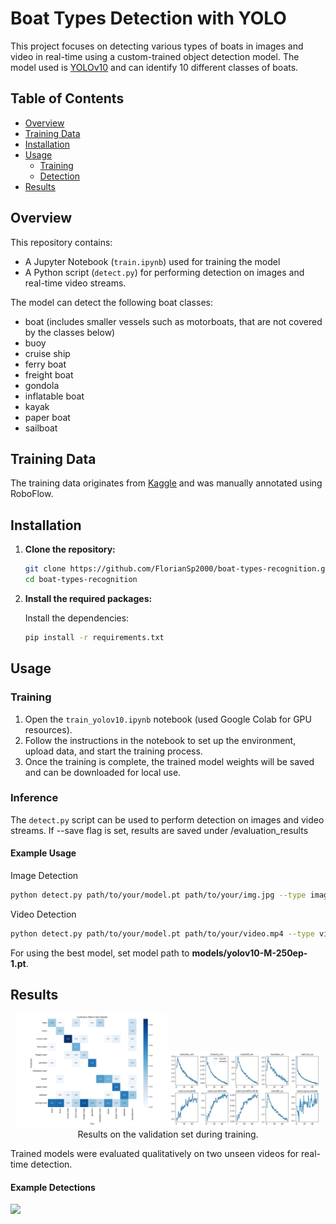 # Boat Types Detection with YOLO

This project focuses on detecting various types of boats in images and video in real-time using a custom-trained object detection model. The model used is [YOLOv10](https://arxiv.org/pdf/2405.14458) and can identify 10 different classes of boats.

## Table of Contents

- [Overview](#overview)
- [Training Data](#training-data)
- [Installation](#installation)
- [Usage](#usage)
  - [Training](#training)
  - [Detection](#detection)
- [Results](#results)

## Overview

This repository contains:
- A Jupyter Notebook (`train.ipynb`) used for training the model
- A Python script (`detect.py`) for performing detection on images and real-time video streams.

The model can detect the following boat classes:
- boat (includes smaller vessels such as motorboats, that are not covered by the classes below)
- buoy
- cruise ship
- ferry boat
- freight boat
- gondola
- inflatable boat
- kayak
- paper boat
- sailboat

## Training Data

The training data originates from [Kaggle](https://www.kaggle.com/datasets/kunalgupta2616/boat-types-recognition?select=boat-types-recognition) and was manually annotated using RoboFlow.

## Installation

1. **Clone the repository:**

    ```bash
    git clone https://github.com/FlorianSp2000/boat-types-recognition.git
    cd boat-types-recognition
    ```

2. **Install the required packages:**

    Install the dependencies:
    ```bash
    pip install -r requirements.txt
    ```

## Usage

### Training

1. Open the `train_yolov10.ipynb` notebook (used Google Colab for GPU resources).
2. Follow the instructions in the notebook to set up the environment, upload data, and start the training process.
3. Once the training is complete, the trained model weights will be saved and can be downloaded for local use.

### Inference 

The `detect.py` script can be used to perform detection on images and video streams. If --save flag is set, results are saved under /evaluation_results

#### Example Usage

Image Detection

```bash
python detect.py path/to/your/model.pt path/to/your/img.jpg --type image 
```

Video Detection 

```bash
python detect.py path/to/your/model.pt path/to/your/video.mp4 --type video
```

For using the best model, set model path to **models/yolov10-M-250ep-1.pt**.


## Results

<p align="center">
  <img src="figures/yolov10m_confusion_matrix_normalized.png" width=48%>
  <img src="figures/yolov10m_results.png" width=48%> <br>
  Results on the validation set during training.
</p>


Trained models were evaluated qualitatively on two unseen videos for real-time detection. 


#### Example Detections

![](https://i.imgur.com/gyP32WE.gif)
